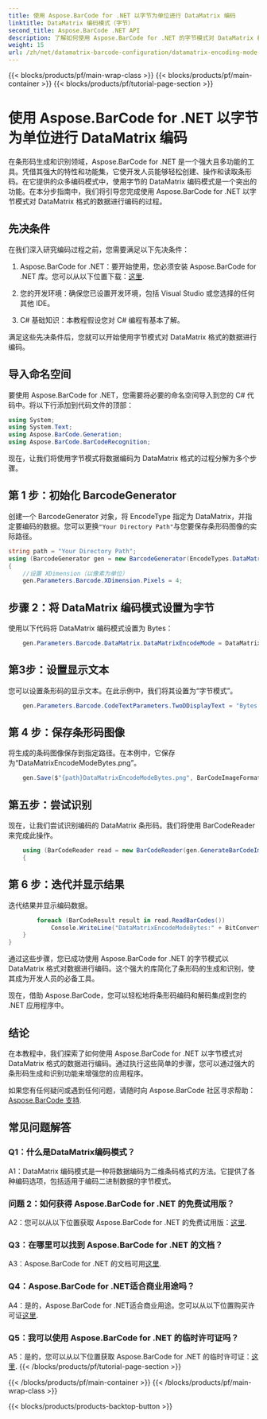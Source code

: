 ```yaml
---
title: 使用 Aspose.BarCode for .NET 以字节为单位进行 DataMatrix 编码
linktitle: DataMatrix 编码模式（字节）
second_title: Aspose.BarCode .NET API
description: 了解如何使用 Aspose.BarCode for .NET 的字节模式对 DataMatrix 格式的数据进行编码。请遵循我们的条形码生成和识别分步指南。
weight: 15
url: /zh/net/datamatrix-barcode-configuration/datamatrix-encoding-mode-bytes/
---
```


{{< blocks/products/pf/main-wrap-class >}}
{{< blocks/products/pf/main-container >}}
{{< blocks/products/pf/tutorial-page-section >}}

# 使用 Aspose.BarCode for .NET 以字节为单位进行 DataMatrix 编码

在条形码生成和识别领域，Aspose.BarCode for .NET 是一个强大且多功能的工具。凭借其强大的特性和功能集，它使开发人员能够轻松创建、操作和读取条形码。在它提供的众多编码模式中，使用字节的 DataMatrix 编码模式是一个突出的功能。在本分步指南中，我们将引导您完成使用 Aspose.BarCode for .NET 以字节模式对 DataMatrix 格式的数据进行编码的过程。

## 先决条件

在我们深入研究编码过程之前，您需要满足以下先决条件：

1.  Aspose.BarCode for .NET：要开始使用，您必须安装 Aspose.BarCode for .NET 库。您可以从以下位置下载：[这里](https://releases.aspose.com/barcode/net/).

2. 您的开发环境：确保您已设置开发环境，包括 Visual Studio 或您选择的任何其他 IDE。

3. C# 基础知识：本教程假设您对 C# 编程有基本了解。

满足这些先决条件后，您就可以开始使用字节模式对 DataMatrix 格式的数据进行编码。

## 导入命名空间

要使用 Aspose.BarCode for .NET，您需要将必要的命名空间导入到您的 C# 代码中。将以下行添加到代码文件的顶部：

```csharp
using System;
using System.Text;
using Aspose.BarCode.Generation;
using Aspose.BarCode.BarCodeRecognition;
```

现在，让我们将使用字节模式将数据编码为 DataMatrix 格式的过程分解为多个步骤。

## 第 1 步：初始化 BarcodeGenerator

创建一个 BarcodeGenerator 对象，将 EncodeType 指定为 DataMatrix，并指定要编码的数据。您可以更换`"Your Directory Path"`与您要保存条形码图像的实际路径。

```csharp
string path = "Your Directory Path";
using (BarcodeGenerator gen = new BarcodeGenerator(EncodeTypes.DataMatrix, strBld.ToString()))
{
    //设置 XDimension（以像素为单位）
    gen.Parameters.Barcode.XDimension.Pixels = 4;
```

## 步骤 2：将 DataMatrix 编码模式设置为字节

使用以下代码将 DataMatrix 编码模式设置为 Bytes：

```csharp
    gen.Parameters.Barcode.DataMatrix.DataMatrixEncodeMode = DataMatrixEncodeMode.Bytes;
```

## 第3步：设置显示文本

您可以设置条形码的显示文本。在此示例中，我们将其设置为“字节模式”。

```csharp
    gen.Parameters.Barcode.CodeTextParameters.TwoDDisplayText = "Bytes mode";
```

## 第 4 步：保存条形码图像

将生成的条码图像保存到指定路径。在本例中，它保存为“DataMatrixEncodeModeBytes.png”。

```csharp
    gen.Save($"{path}DataMatrixEncodeModeBytes.png", BarCodeImageFormat.Png);
```

## 第五步：尝试识别

现在，让我们尝试识别编码的 DataMatrix 条形码。我们将使用 BarCodeReader 来完成此操作。

```csharp
    using (BarCodeReader read = new BarCodeReader(gen.GenerateBarCodeImage(), DecodeType.DataMatrix))
    {
```

## 第 6 步：迭代并显示结果

迭代结果并显示编码数据。

```csharp
        foreach (BarCodeResult result in read.ReadBarCodes())
            Console.WriteLine("DataMatrixEncodeModeBytes:" + BitConverter.ToString(result.CodeBytes));
    }
}
```

通过这些步骤，您已成功使用 Aspose.BarCode for .NET 的字节模式以 DataMatrix 格式对数据进行编码。这个强大的库简化了条形码的生成和识别，使其成为开发人员的必备工具。

现在，借助 Aspose.BarCode，您可以轻松地将条形码编码和解码集成到您的 .NET 应用程序中。

## 结论

在本教程中，我们探索了如何使用 Aspose.BarCode for .NET 以字节模式对 DataMatrix 格式的数据进行编码。通过执行这些简单的步骤，您可以通过强大的条形码生成和识别功能来增强您的应用程序。

如果您有任何疑问或遇到任何问题，请随时向 Aspose.BarCode 社区寻求帮助：[Aspose.BarCode 支持](https://forum.aspose.com/c/barcode/13).

## 常见问题解答

### Q1：什么是DataMatrix编码模式？

A1：DataMatrix 编码模式是一种将数据编码为二维条码格式的方法。它提供了各种编码选项，包括适用于编码二进制数据的字节模式。

### 问题 2：如何获得 Aspose.BarCode for .NET 的免费试用版？

 A2：您可以从以下位置获取 Aspose.BarCode for .NET 的免费试用版：[这里](https://releases.aspose.com/).

### Q3：在哪里可以找到 Aspose.BarCode for .NET 的文档？

 A3：Aspose.BarCode for .NET 的文档可用[这里](https://reference.aspose.com/barcode/net/).

### Q4：Aspose.BarCode for .NET适合商业用途吗？

A4：是的，Aspose.BarCode for .NET适合商业用途。您可以从以下位置购买许可证[这里](https://purchase.aspose.com/buy).

### Q5：我可以使用 Aspose.BarCode for .NET 的临时许可证吗？

 A5：是的，您可以从以下位置获取 Aspose.BarCode for .NET 的临时许可证：[这里](https://purchase.aspose.com/temporary-license/).
{{< /blocks/products/pf/tutorial-page-section >}}

{{< /blocks/products/pf/main-container >}}
{{< /blocks/products/pf/main-wrap-class >}}

{{< blocks/products/products-backtop-button >}}
